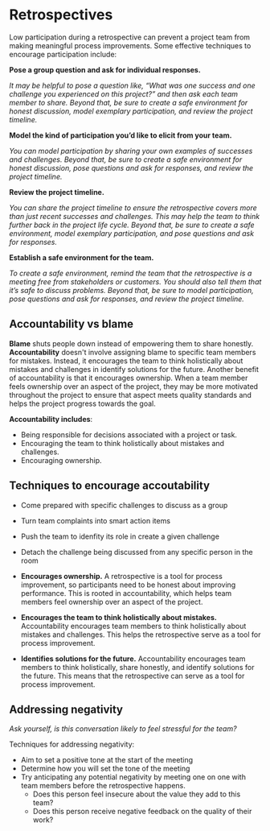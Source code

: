 # Retrospectives

Low participation during a retrospective can prevent a project team from making meaningful process improvements. Some effective techniques to encourage participation include:

__Pose a group question and ask for individual responses.__

*It may be helpful to pose a question like, “What was one success and one challenge you experienced on this project?” and then ask each team member to share. Beyond that, be sure to create a safe environment for honest discussion, model exemplary participation, and review the project timeline.*

__Model the kind of participation you’d like to elicit from your team.__

*You can model participation by sharing your own examples of successes and challenges. Beyond that, be sure to create a safe environment for honest discussion, pose questions and ask for responses, and review the project timeline.*

__Review the project timeline.__

*You can share the project timeline to ensure the retrospective covers more than just recent successes and challenges. This may help the team to think further back in the project life cycle. Beyond that, be sure to create a safe environment, model exemplary participation, and pose questions and ask for responses.*

__Establish a safe environment for the team.__

*To create a safe environment, remind the team that the retrospective is a meeting free from stakeholders or customers. You should also tell them that it’s safe to discuss problems. Beyond that, be sure to model participation, pose questions and ask for responses, and review the project timeline.*

## Accountability vs blame
__Blame__ shuts people down instead of empowering them to share honestly. __Accountability__ doesn't involve assigning blame to specific team members for mistakes. Instead, it encourages the team to think holistically about mistakes and challenges in identify solutions for the future. Another benefit of accountability is that it encourages ownership. When a team member feels ownership over an aspect of the project, they may be more motivated throughout the project to ensure that aspect meets quality standards and helps the project progress towards the goal.

__Accountability includes__:
* Being responsible for decisions associated with a project or task.
* Encouraging the team to think holistically about mistakes and challenges.
* Encouraging ownership.

## Techniques to encourage accoutability
* Come prepared with specific challenges to discuss as a group
* Turn team complaints into smart action items
* Push the team to idenfity its role in create a given challenge
* Detach the challenge being discussed from any specific person in the room

* __Encourages ownership.__ A retrospective is a tool for process improvement, so participants need to be honest about improving performance. This is rooted in accountability, which helps team members feel ownership over an aspect of the project.
* __Encourages the team to think holistically about mistakes.__ Accountability encourages team members to think holistically about mistakes and challenges. This helps the retrospective serve as a tool for process improvement.
* __Identifies solutions for the future.__ Accountability encourages team members to think holistically, share honestly, and identify solutions for the future. This means that the retrospective can serve as a tool for process improvement.

## Addressing negativity
*Ask yourself, is this conversation likely to feel stressful for the team?*

Techniques for addressing negativity:
* Aim to set a positive tone at the start of the meeting
* Determine how you will set the tone of the meeting
* Try anticipating any potential negativity by meeting one on one with team members before the retrospective happens.
  * Does this person feel insecure about the value they add to this team?
  * Does this person receive negative feedback on the quality of their work?
